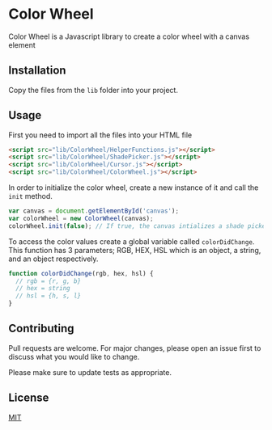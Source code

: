 # Color Wheel
Color Wheel is a Javascript library to create a color wheel with a canvas element

## Installation
Copy the files from the `lib` folder into your project.

## Usage
First you need to import all the files into your HTML file
```html
<script src="lib/ColorWheel/HelperFunctions.js"></script>
<script src="lib/ColorWheel/ShadePicker.js"></script>
<script src="lib/ColorWheel/Cursor.js"></script>
<script src="lib/ColorWheel/ColorWheel.js"></script>
```
In order to initialize the color wheel, create a new instance of it and call the `init` method.
```javascript
var canvas = document.getElementById('canvas');
var colorWheel = new ColorWheel(canvas);
colorWheel.init(false); // If true, the canvas intializes a shade picker
```
To access the color values create a global variable called `colorDidChange`. This function has 3 parameters; RGB, HEX, HSL which is an object, a string, and an object respectively.
```javascript
function colorDidChange(rgb, hex, hsl) {
  // rgb = {r, g, b}
  // hex = string
  // hsl = {h, s, l}
}
```

## Contributing
Pull requests are welcome. For major changes, please open an issue first to discuss what you would like to change.

Please make sure to update tests as appropriate.

## License
[MIT](LICENSE)
